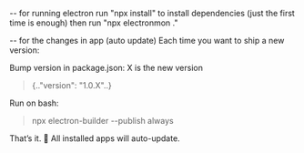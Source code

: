 -- for running electron
run "npx install" to install dependencies (just the first time is enough)
then run "npx electronmon ."

-- for the changes in app (auto update)
Each time you want to ship a new version:

Bump version in package.json:
X is the new version
> {.."version": "1.0.X"..}

Run on bash:

> npx electron-builder --publish always

That’s it. 🎉 All installed apps will auto-update.
